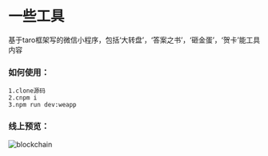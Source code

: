 # 一些工具
基于taro框架写的微信小程序，包括‘大转盘’，‘答案之书’，‘砸金蛋’，‘贺卡’能工具内容

### 如何使用：
```
1.clone源码
2.cnpm i
3.npm run dev:weapp
```
### 线上预览：
![blockchain](https://github.com/uloveits/myTools/blob/master/myTools/src/public/imgs/myTools.jpg "一些工具")
